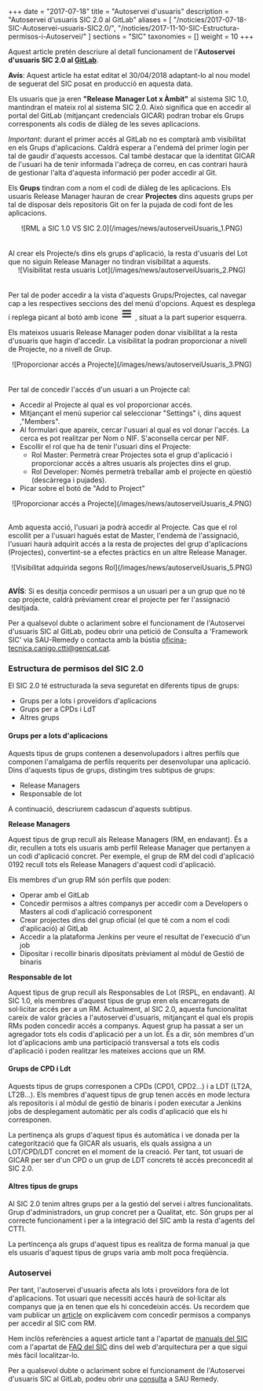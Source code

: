 +++
date        = "2017-07-18"
title       = "Autoservei d'usuaris"
description = "Autoservei d'usuaris SIC 2.0 al GitLab"
aliases = [
    "/noticies/2017-07-18-SIC-Autoservei-usuaris-SIC2.0/",
    "/noticies/2017-11-10-SIC-Estructura-permisos-i-Autoservei/"
]
sections    = "SIC"
taxonomies  = []
weight 		= 10
+++

Aquest article pretén descriure al detall funcionament de l'**Autoservei d'usuaris SIC 2.0 al [GitLab](https://git.intranet.gencat.cat/)**.

**Avís**: Aquest article ha estat editat el 30/04/2018 adaptant-lo al nou model de seguerat del SIC posat en producció en aquesta data.

Els usuaris que ja eren **"Release Manager Lot x Àmbit"** al sistema SIC 1.0, mantindran el mateix rol al sistema SIC 2.0. Això significa que en accedir al portal del GitLab (mitjançant credencials GICAR) podran trobar els Grups corresponents als codis de diàleg de les seves aplicacions.

_Important_: durant el primer accés al GitLab no es comptarà amb visibilitat en els Grups d'aplicacions. Caldrà esperar a l'endemà del primer login per tal de gaudir d'aquests accessos. Cal també destacar que la identitat GICAR de l'usuari ha de tenir informada l'adreça de correu, en cas contrari haurà de gestionar l'alta d'aquesta informació per poder accedir al Git.

Els **Grups** tindran com a nom el codi de diàleg de les aplicacions. Els usuaris Release Manager hauran de crear **Projectes** dins aquests grups per tal de disposar dels repositoris Git on fer la pujada de codi font de les aplicacions.

<center>![RML a SIC 1.0 VS SIC 2.0](/images/news/autoserveiUsuaris_1.PNG)</center>
<br/><br/>
Al crear els Projecte/s dins els grups d'aplicació, la resta d'usuaris del Lot que no siguin Release Manager no tindran visibilitat a aquests.

<CENTER>![Visibilitat resta usuaris Lot](/images/news/autoserveiUsuaris_2.PNG)</center>
<br/><br/>
Per tal de poder accedir a la vista d'aquests Grups/Projectes, cal navegar cap a les respectives seccions des del menú d'opcions. Aquest es desplega i replega picant al botó amb icone <img style="display:inline" src="/images/news/icone_menu_gitlab.PNG" alt="icone menu gitlab"/> , situat a la part superior esquerra.

Els mateixos usuaris Release Manager poden donar visibilitat a la resta d'usuaris que hagin d'accedir. La visibilitat la podran proporcionar a nivell de Projecte, no a nivell de Grup.

<CENTER>![Proporcionar accés a Projecte](/images/news/autoserveiUsuaris_3.PNG)</center>
<br/><br/>
Per tal de concedir l'accés d'un usuari a un Projecte cal:

* Accedir al Projecte al qual es vol proporcionar accés.
* Mitjançant el menú superior cal seleccionar "Settings" i, dins aquest ,"Members".
* Al formulari que apareix, cercar l'usuari al qual es vol donar l'accés. La cerca es pot realitzar per Nom o NIF. S'aconsella cercar per NIF.
* Escollir el rol que ha de tenir l'usuari dins el Projecte:
	* Rol Master: Permetrà crear Projectes sota el grup d'aplicació i proporcionar accés a altres usuaris als projectes dins el grup.
	* Rol Developer: Només permetrà treballar amb el projecte en qüestió (descàrrega i pujades).
* Picar sobre el botó de "Add to Project"

<CENTER>![Proporcionar accés a Projecte](/images/news/autoserveiUsuaris_4.PNG)</center>
<br/>

Amb aquesta acció, l'usuari ja podrà accedir al Projecte.
Cas que el rol escollit per a l'usuari hagués estat de Master, l'endemà de l'assignació, l'usuari haurà adquirit accés a la resta de projectes del grup d'aplicacions (Projectes), convertint-se a efectes pràctics en un altre Release Manager.

<CENTER>![Visibilitat adquirida segons Rol](/images/news/autoserveiUsuaris_5.PNG)</center>
<br/>

**AVÍS**: Si es desitja concedir permisos a un usuari per a un grup que no té cap projecte, caldrà prèviament crear el projecte per fer l'assignació desitjada.

Per a qualsevol dubte o aclariment sobre el funcionament de l'Autoservei d'usuaris SIC al GitLab, podeu obrir una petició de Consulta a 'Framework SIC' via SAU-Remedy o contacta amb la bústia [oficina-tecnica.canigo.ctti@gencat.cat](mailto:oficina-tecnica.canigo.ctti@gencat.cat).


### Estructura de permisos del SIC 2.0

El SIC 2.0 té estructurada la seva seguretat en diferents tipus de grups:

* Grups per a lots i proveïdors d'aplicacions
* Grups per a CPDs i LdT
* Altres grups

#### Grups per a lots d'aplicacions

Aquests tipus de grups contenen a desenvolupadors i altres perfils que componen l'amalgama de perfils requerits per desenvolupar una aplicació. Dins d'aquests tipus de grups, distingim tres subtipus de grups:

* Release Managers
* Responsable de lot

A continuació, descriurem cadascun d'aquests subtipus.

**Release Managers**

Aquest tipus de grup recull als Release Managers (RM, en endavant). És a dir, recullen a tots els usuaris amb perfil Release Manager que pertanyen a un codi d'aplicació concret. Per exemple, el grup de RM del codi d'aplicació 0192 recull tots els Release Managers d'aquest codi d'aplicació.

Els membres d'un grup RM són perfils que poden:

* Operar amb el GitLab
* Concedir permisos a altres companys per accedir com a Developers o Masters al codi d'aplicació corresponent
* Crear projectes dins del grup oficial (el que té com a nom el codi d'aplicació) al GitLab
* Accedir a la plataforma Jenkins per veure el resultat de l'execució d'un job
* Dipositar i recollir binaris dipositats prèviament al mòdul de Gestió de binaris

**Responsable de lot**

Aquest tipus de grup recull als Responsables de Lot (RSPL, en endavant). Al SIC 1.0, els membres d'aquest tipus de grup eren els encarregats de sol·licitar accés per a un RM. Actualment, al SIC 2.0, aquesta funcionalitat careix de valor gràcies a l'autoservei d'usuaris, mitjançant el qual els propis RMs poden concedir accés a companys. Aquest grup ha passat a ser un agregador tots els codis d'aplicació per a un lot. És a dir, són membres d'un lot d'aplicacions amb una participació transversal a tots els codis d'aplicació i poden realitzar les mateixes accions que un RM.

#### Grups de CPD i Ldt

Aquests tipus de grups corresponen a CPDs (CPD1, CPD2...) i a LDT (LT2A, LT2B...). Els membres d'aquest tipus de grup tenen accés en mode lectura als repositoris i al mòdul de gestió de binaris i poden executar a Jenkins jobs de desplegament automàtic per als codis d'aplicació que els hi corresponen.

La pertinença als grups d'aquest tipus és automàtica i ve donada per la categorització que fa GICAR als usuaris, els quals assigna a un LOT/CPD/LDT concret en el moment de la creació. Per tant, tot usuari de GICAR per ser d'un CPD o un grup de LDT concrets té accés preconcedit al SIC 2.0.

#### Altres tipus de grups

Al SIC 2.0 tenim altres grups per a la gestió del servei i altres funcionalitats. Grup d'administradors, un grup concret per a Qualitat, etc. Són grups per al correcte funcionament i per a la integració del SIC amb la resta d'agents del CTTI.

La pertincença als grups d'aquest tipus es realitza de forma manual ja que els usuaris d'aquest tipus de grups varia amb molt poca freqüència.

### Autoservei

Per tant, l'autoservei d'usuaris afecta als lots i proveïdors fora de lot d'aplicacions. Tot usuari que necessiti accés haurà de sol·licitar als companys que ja en tenen que els hi concedeixin accés. Us recordem que vam publicar un [article](http://canigo.ctti.gencat.cat/noticies/2017-07-18-SIC-Autoservei-usuaris-SIC2.0/) on explicàvem com concedir permisos a companys per accedir al SIC com RM.

Hem inclòs referències a aquest article tant a l'apartat de [manuals del SIC](http://canigo.ctti.gencat.cat/sic-documentacio/manuals/) com a l'apartat de [FAQ del SIC](http://canigo.ctti.gencat.cat/sic/faq/) dins del web d'arquitectura per a que sigui més fàcil localitzar-lo.

Per a qualsevol dubte o aclariment sobre el funcionament de l'Autoservei d'usuaris SIC al GitLab, podeu obrir una [consulta](/howtos/2018-01-howto-obrir-peticions-SIC-a-autoservei-Remedy/#consulta) a SAU Remedy.

